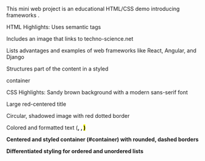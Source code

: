 This mini web project is an educational HTML/CSS demo introducing frameworks .

   HTML Highlights:
Uses semantic tags 

Includes an image that links to techno-science.net

Lists advantages and examples of web frameworks like React, Angular, and Django

Structures part of the content in a styled <div> container

   CSS Highlights:
Sandy brown background with a modern sans-serif font

Large red-centered title

Circular, shadowed image with red dotted border

Colored and formatted text (<strong>, <span>, <mark>)

Centered and styled container (#container) with rounded, dashed borders

Differentiated styling for ordered and unordered lists

